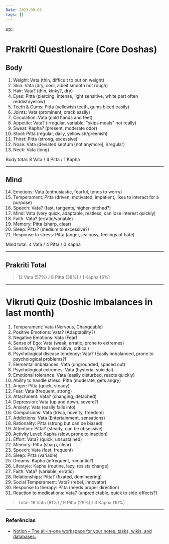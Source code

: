 ```yaml
---
Date: 2023-09-03
tags: []
---
```

up:: 

# Prakriti Questionaire (Core Doshas)

## Body
1. Weight: Vata (thin, difficult to put on weight)
2. Skin: Vata (dry, cool, albeit smooth not rough)
3. Hair: Vata? (thin, kinky?, dry)
4. Eyes: Pitta (piercing, intense, light sensitive, white part often reddish/yellow)
5. Teeth & Gums: Pitta (yellowish teeth, gums bleed easily)
6. Joints: Vata (prominent, crack easily)
7. Circulation: Vata (cold hands and feet)
8. Appetite: Vata? (irregular, variable, "skips meals" not really)
9. Sweat: Kapha? (present, moderate odor)
10. Stool: Pitta (regular, daily, yellowish/greenish)
11. Thirst: Pitta (strong, excessive)
12. Nose: Vata (deviated septum [not anymore], irregular)
13. Neck: Vata (long)

Body total: 8 Vata / 4 Pitta / 1 Kapha

---

## Mind
14. Emotions: Vata (enthusiastic, fearful, tends to worry)
15. Temperament: Pitta (driven, motivated, impatient, likes to interact for a purpose)
16. Speech: Vata? (fast, tangents, higher-pitched?)
17. Mind: Vata (very quick, adaptable, restless, can lose interest quickly)
18. Faith: Vata? (erratic/variable)
19. Memory: Pitta (sharp, clear)
20. Sleep: Pitta? (medium to excessive?)
21. Response to stress: Pitta (anger, jealousy, feelings of hate)

Mind total: 4 Vata / 4 Pitta / 0 Kapha

---

## Prakriti Total
> 12 Vata (57%) / 8 Pitta (38%) / 1 Kapha (5%)

---

# Vikruti Quiz (Doshic Imbalances in last month)
1. Temperament: Vata (Nervous, Changeable)
2. Positive Emotions: Vata? (Adaptability?)
3. Negative Emotions: Vata (Fear)
4. Sense of Ego: Vata (weak, erratic, prone to extremes)
5. Sensitivity: Pitta (Insensitive, critical)
6. Psychological disease tendency: Vata? (Easily imbalanced, prone to psychological problems?)
7. Elemental imbalances: Vata (ungrounded, spaced out)
8. Psychological extremes: Vata (hysteria, suicidal)
9. Emotional tolerance: Vata (easily disturbed, reacts quickly)
10. Ability to handle stress: Pitta (moderate, gets angry)
11. Anger: Pitta (quick, steady)
12. Fear: Vata (frequent, strong)
13. Attachment: Vata? (changing, detached)
14. Depression: Vata (up and down, severe?)
15. Anxiety: Vata (easily falls into)
16. Compulsions: Vata (trivia, novelty, freedom)
17. Addictions: Vata (Entertainment, sensations)
18. Rationality: Pitta (strong but can be biased)
19. Attention: Pitta? (steady, can be obsessive)
20. Activity Level: Kapha (slow, prone to inaction)
21. Effort: Vata? (quick, unsustained)
22. Memory: Pitta (sharp, clear)
23. Speech: Vata (fast, frequent)
24. Sleep: Pitta (variable)
25. Dreams: Kapha (infrequent, romantic?)
26. Lifestyle: Kapha (routine, lazy, resists change)
27. Faith: Vata? (variable, erratic)
28. Relationships: Pitta? (fixated, domineering)
29. Social Temperament: Vata? (rebel, innovator)
30. Response to therapy: Pitta (needs proper direction)
31. Reaction to medications: Vata? (unpredictable, quick to side-effects?)

> Total: 19 Vata (61%) / 9 Pitta (29%) / 3 Kapha (10%)

---
### Referências
- [Notion – The all-in-one workspace for your notes, tasks, wikis, and databases.](https://killua54.notion.site/killua54/Ayurveda-7176b5a591c74be795d5af3e3a7c1eed)